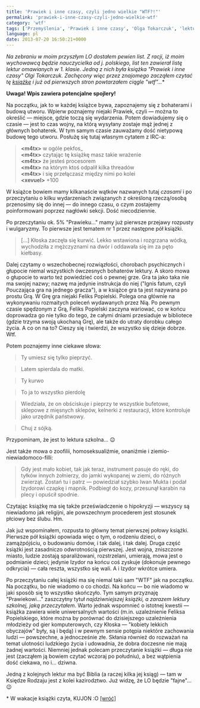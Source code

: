 ```yaml
---
title: 'Prawiek i inne czasy, czyli jedno wielkie "WTF?!"'
permalink: 'prawiek-i-inne-czasy-czyli-jedno-wielkie-wtf'
category: 'wtf'
tags: ['Przemyślenia', 'Prawiek i inne czasy', 'Olga Tokarczuk', 'lektura', 'książka', 'wartości', 'szkoła']
language: pl
date: 2013-07-20 16:50:21+0000
---
```


**Na zebraniu w moim przyszłym LO dostałem pewien list. Z racji, iż moim wychowawcą będzie nauczycielka od j. polskiego, list ten zawierał listę lektur omawianych w 1. klasie. Jedną z nich była książka "Prawiek i inne czasy" Olgi Tokarczuk. Zachęcony więc przez znajomego zacząłem czytać tę <a href="#kujon" id="kujon-striking-back">książkę*</a> i już od pierwszych stron powtarzałem ciągle "wtf"...**

**Uwaga! Wpis zawiera potencjalne spojlery!**

Na początku, jak to w każdej książce bywa, zapoznajemy się z bohaterami i budową utworu. Wpierw poznajemy niejaki Prawiek, czyli — można to określić — miejsce, gdzie toczą się wydarzenia. Potem dowiadujemy się o czasie — jest to czas wojny, na którą wysyłany zostaje mąż jednej z głównych bohaterek. W tym samym czasie zauważamy dość nietypową budowę tego utworu. Posłużę się tutaj własnym cytatem z IRC-a:

> **\<m4tx\>** w ogóle pekfos\_\
> **\<m4tx\>** czytając tę książkę masz takie wrażenie\
> **\<m4tx\>** że jesteś procesorem\
> **\<m4tx\>** na którym ktoś odpalił kilka threadów\
> **\<m4tx\>** i się przełączasz między nimi po kolei\
> **\<xevuel\>** +100

W książce bowiem mamy kilkanaście wątków nazwanych tutaj *czasami* i po przeczytaniu o kilku wydarzeniach związanych z określoną rzeczą/osobą przenosimy się do innej — do innego czasu, o czym zostajemy poinformowani poprzez nagłówki sekcji. Dość niecodziennie.

Po przeczytaniu ok. 5% "Prawieku..." mamy już pierwsze przejawy rozpusty i wulgaryzmy. To pierwsze jest tematem nr 1 przez następne pół książki.

> \[...\] Kłoska zaczęła się kurwić. Lekko wstawiona i rozgrzana wódką, wychodziła z mężczyznami na dwór i oddawała się im za pęto kiełbasy.

Dalej czytamy o wszechobecnej rozwiązłości, chorobach psychicznych i głupocie niemal wszystkich ówczesnych bohaterów lektury. A skoro mowa o głupocie to warto też powiedzieć coś o pewnej grze. Gra ta jako taka nie ma swojej nazwy; nazwę ma jedynie instrukcja do niej ("Ignis fatum, czyli Pouczająca gra na jednego gracza"), a w książce gra ta jest nazywana po prostu Grą. W Grę gra niejaki Feliks Popielski. Polega ona głównie na wykonywaniu rozmaitych poleceń wydawanych przez Nią. Po pewnym czasie spędzonym z Grą, Feliks Popielski zaczyna wariować, co w końcu doprowadza go nie tylko do tego, że całymi dniami przesiaduje w bibliotece (gdzie trzyma swoją ukochaną Grę), ale także do utraty dorobku całego życia. A co on na to? Cieszy się i twierdzi, że wszystko się dzieje dobrze. Wtf.

Potem poznajemy inne ciekawe słowa:

> Ty umiesz się tylko pieprzyć.

> Latem spierdala do matki.

> Ty kurwo

> To ja to wszystko pierdolę

> Wiedziała, że on obściskuje i pieprzy te wszystkie bufetowe, sklepowe z mięsnych sklepów, kelnerki z restauracji, które kontroluje jako urzędnik państwowy.

> Chuj z sójką.

Przypominam, że jest to lektura szkolna... 😉

Jest także mowa o zoofilii, homoseksualiźmie, onaniźmie i ziemio-niewiadomoco-filli:

> Gdy jest mało kobiet, tak jak teraz, instrument pasuje do ręki, do tyłków innych żołnierzy, do jamki wykopanej w ziemi, do różnych zwierząt. Zostań tu i patrz — powiedział szybko Iwan Mukta i podał Izydorowi czapkę i mapnik. Podbiegł do kozy, przesunął karabin na plecy i opuścił spodnie.

Czytając książkę ma się także przeświadczenie o hipokryzji — wszyscy są niewiadomo jak religijni, ale powszechnym procederem jest stosunek płciowy bez ślubu. Hm.

Jak już wspominałem, rozpusta to główny temat pierwszej połowy książki. Pierwsze pół książki opowiada więc o tym, o rodzeniu dzieci, o zamążpójściu, o budowaniu domów, i tak dalej, i tak dalej. Druga część książki jest zasadniczo odwrotnością pierwszej. Jest wojna, zniszczone miasto, ludzie zostają sparaliżowani, rozstrzelani, umierają, mowa jest o podmianie dzieci; jedynie Izydor na końcu coś zyskuje (dokonuje pewnego odkrycia) — cała reszta, wszystko się wali. A i Izydor wkrótce umiera.

Po przeczytaniu całej książki ma się niemal taki sam "WTF" jak na początku. Na początku, bo nie wiadomo o co chodzi. Na końcu — bo nie wiadomo w jaki sposób się to wszystko skończyło. Tym samym przyznaję "Prawiekowi..." zaszczytny tytuł *najdziwniejszej książki, a zarazem lektury szkolnej, jaką przeczytałem*. Warto jednak wspomnieć o istotnej kwestii — książka zawiera wiele uniwersalnych wartości (m.in. uzależnienie Feliksa Popielskiego, które można by porównać do dzisiejszego uzależnienia młodzieży od gier komputerowych, czy Kłoska — "kobiety lekkich obyczajów" były, są i będą) i w pewnym sensie potępia niektóre zachowania ludzi — powszechne, a jednocześnie złe. Skłania również do rozważań na temat ulotności ludzkiego życia i udowadnia, że dobra doczesne nie mają żadnej wartości. Niemniej jednak polecam przeczytanie książki — długa nie jest (zacząłem ją bowiem czytać wczoraj po południu), a bez wątpienia dość ciekawa, no i... dziwna.

Jedną z kolejnych lektur ma być Biblia (a raczej kilka jej ksiąg) — tam w Księdze Rodzaju jest z kolei kazirodztwo. Już widzę, że LO będzie "fajne"... 😉

<span id="kujon">\* W wakacje książki czyta, KUJON :O [\[wróć\]](#kujon-striking-back)</span>
